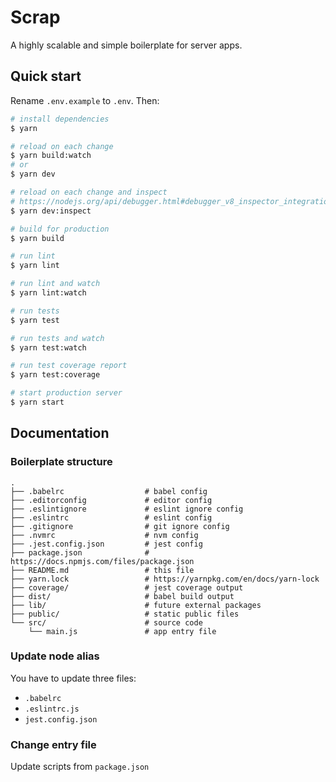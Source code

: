 # Scrap

A highly scalable and simple boilerplate for server apps.

## Quick start

Rename `.env.example` to `.env`. Then:

```sh
# install dependencies
$ yarn

# reload on each change
$ yarn build:watch
# or
$ yarn dev

# reload on each change and inspect
# https://nodejs.org/api/debugger.html#debugger_v8_inspector_integration_for_node_js
$ yarn dev:inspect

# build for production
$ yarn build

# run lint
$ yarn lint

# run lint and watch
$ yarn lint:watch

# run tests
$ yarn test

# run tests and watch
$ yarn test:watch

# run test coverage report
$ yarn test:coverage

# start production server
$ yarn start
```

## Documentation

### Boilerplate structure

```
.
├── .babelrc                  # babel config
├── .editorconfig             # editor config
├── .eslintignore             # eslint ignore config
├── .eslintrc                 # eslint config
├── .gitignore                # git ignore config
├── .nvmrc                    # nvm config
├── .jest.config.json         # jest config
├── package.json              # https://docs.npmjs.com/files/package.json
├── README.md                 # this file
├── yarn.lock                 # https://yarnpkg.com/en/docs/yarn-lock
├── coverage/                 # jest coverage output
├── dist/                     # babel build output
├── lib/                      # future external packages
├── public/                   # static public files
└── src/                      # source code
    └── main.js               # app entry file
```

### Update node alias

You have to update three files:

* `.babelrc`
* `.eslintrc.js`
* `jest.config.json`

### Change entry file

Update scripts from `package.json`
